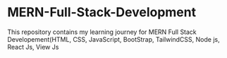# MERN-Full-Stack-Development
This repository contains my learning journey for MERN Full Stack Developement(HTML, CSS, JavaScript, BootStrap, TailwindCSS, Node js, React Js, View Js
